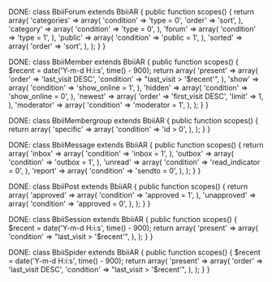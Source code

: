 DONE:
class BbiiForum extends BbiiAR {
	public function scopes() {
		return array(
			'categories' => array(
				'condition' => 'type = 0',
				'order' => 'sort',
			),
			'category' => array(
				'condition' => 'type = 0',
			),
			'forum' => array(
				'condition' => 'type = 1',
			),
			'public' => array(
				'condition' => 'public = 1',
			),
			'sorted' => array(
				'order' => 'sort',
			),
		);
	}
}

DONE:
class BbiiMember extends BbiiAR {
	public function scopes() {
		$recent = date('Y-m-d H:i:s', time() - 900);
		return array(
			'present' => array(
				'order' => 'last_visit DESC',
				'condition' => "last_visit > '$recent'",
			),
			'show' => array(
				'condition' => 'show_online = 1',
			),
			'hidden' => array(
				'condition' => 'show_online = 0',
			),
			'newest' => array(
				'order' => 'first_visit DESC',
				'limit' => 1,
			),
			'moderator' => array(
				'condition' => 'moderator = 1',
			),
		);
	}
}

DONE:
class BbiiMembergroup extends BbiiAR {
	public function scopes() {
		return array(
			'specific' => array(
				'condition' => 'id > 0',
			),
		);
	}
}

DONE:
class BbiiMessage extends BbiiAR {
	public function scopes() {
		return array(
			'inbox' => array(
				'condition' => 'inbox = 1',
			),
			'outbox' => array(
				'condition' => 'outbox = 1',
			),
			'unread' => array(
				'condition' => 'read_indicator = 0',
			),
			'report' => array(
				'condition' => 'sendto = 0',
			),
		);
	}
}

DONE:
class BbiiPost extends BbiiAR {
	public function scopes() {
		return array(
			'approved' => array(
				'condition' => 'approved = 1',
			),
			'unapproved' => array(
				'condition' => 'approved = 0',
			),
		);
	}
}

DONE:
class BbiiSession extends BbiiAR {
	public function scopes() {
		$recent = date('Y-m-d H:i:s', time() - 900);
		return array(
			'present' => array(
				'condition' => "last_visit > '$recent'",
			),
		);
	}
}

DONE:
class BbiiSpider extends BbiiAR {
	public function scopes() {
		$recent = date('Y-m-d H:i:s', time() - 900);
		return array(
			'present' => array(
				'order' => 'last_visit DESC',
				'condition' => "last_visit > '$recent'",
			),
		);
	}
}